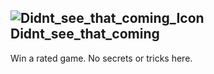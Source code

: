 ## ![Didnt_see_that_coming_Icon](https://raw.githubusercontent.com/1IlIl/wikidata/main/achievement_icons/Didnt_see_that_coming.png) Didnt_see_that_coming





Win a rated game. No secrets or tricks here.

